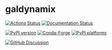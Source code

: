 # galdynamix

[![Actions Status][actions-badge]][actions-link]
[![Documentation Status][rtd-badge]][rtd-link]

[![PyPI version][pypi-version]][pypi-link]
[![Conda-Forge][conda-badge]][conda-link]
[![PyPI platforms][pypi-platforms]][pypi-link]

[![GitHub Discussion][github-discussions-badge]][github-discussions-link]

<!-- SPHINX-START -->

<!-- prettier-ignore-start -->
[actions-badge]:            https://github.com/galdynamix/galdynamix/workflows/CI/badge.svg
[actions-link]:             https://github.com/galdynamix/galdynamix/actions
[conda-badge]:              https://img.shields.io/conda/vn/conda-forge/galdynamix
[conda-link]:               https://github.com/conda-forge/galdynamix-feedstock
[github-discussions-badge]: https://img.shields.io/static/v1?label=Discussions&message=Ask&color=blue&logo=github
[github-discussions-link]:  https://github.com/galdynamix/galdynamix/discussions
[pypi-link]:                https://pypi.org/project/galdynamix/
[pypi-platforms]:           https://img.shields.io/pypi/pyversions/galdynamix
[pypi-version]:             https://img.shields.io/pypi/v/galdynamix
[rtd-badge]:                https://readthedocs.org/projects/galdynamix/badge/?version=latest
[rtd-link]:                 https://galdynamix.readthedocs.io/en/latest/?badge=latest

<!-- prettier-ignore-end -->

